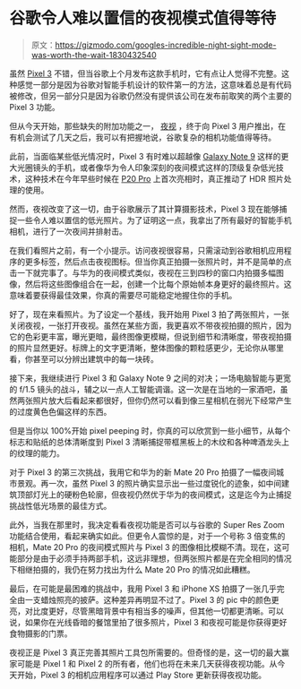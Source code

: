 # 谷歌令人难以置信的夜视模式值得等待

> 原文：<https://gizmodo.com/googles-incredible-night-sight-mode-was-worth-the-wait-1830432540>

虽然 [Pixel 3](https://gizmodo.com/google-pixel-3-review-the-other-way-to-make-a-killer-p-1829749807) 不错，但当谷歌上个月发布这款手机时，它有点让人觉得不完整。这种感觉一部分是因为谷歌对智能手机设计的软件第一的方法，这意味着总是有代码被修改，但另一部分只是因为谷歌仍然没有提供该公司在发布前取笑的两个主要的 Pixel 3 功能。



但从今天开始，那些缺失的附加功能之一， [夜视](http://www.blog.google/products/pixel/see-light-night-sight/) ，终于向 Pixel 3 用户推出，在有机会测试了几天之后，我可以有把握地说，谷歌复杂的相机功能值得等待。

此前，当面临某些低光情况时，Pixel 3 有时难以超越像 [Galaxy Note 9](https://gizmodo.com/samsungs-galaxy-note-9-is-the-best-big-phone-1828348138) 这样的更大光圈镜头的手机，或者像华为令人印象深刻的夜间模式这样的顶级复杂低光技术，这种技术在今年早些时候在 [P20 Pro](https://gizmodo.com/huaweis-triple-camera-p20-pro-is-too-cool-for-america-1825647834) 上首次亮相时，真正推动了 HDR 照片处理的使用。

然而，夜视改变了这一切，由于谷歌展示了其计算摄影技术，Pixel 3 现在能够捕捉一些令人难以置信的低光照片。为了证明这一点，我拿出了所有最好的智能手机相机，进行了一次夜间并排射击。

在我们看照片之前，有一个小提示。访问夜视很容易，只需滚动到谷歌相机应用程序的更多标签，然后点击夜视图标。但当你真正拍摄一张照片时，并不是简单的点击一下就完事了。与华为的夜间模式类似，夜视在三到四秒的窗口内拍摄多幅图像，然后将这些图像组合在一起，创建一个比每个原始帧本身更好的最终照片。这意味着要获得最佳效果，你真的需要尽可能稳定地握住你的手机。

好了，现在来看照片。为了设定一个基线，我开始用 Pixel 3 拍了两张照片，一张关闭夜视，一张打开夜视。虽然在某些方面，我更喜欢不带夜视拍摄的照片，因为它的色彩更丰富，曝光更暗，最终图像更模糊，但说到细节和清晰度，带夜视拍摄的照片显然更好。标牌上的文字更清晰，整体图像的颗粒感更少，无论你从哪里看，你甚至可以分辨出建筑中的每一块砖。

接下来，我继续进行 Pixel 3 和 Galaxy Note 9 之间的对决；一场电脑智能与更宽的 f/1.5 镜头的战斗，辅之以一点人工智能调谐。这一次是在当地的一家酒吧，虽然两张照片放大后看起来都很好，但你仍然可以看到像三星相机在弱光下经常产生的过度黄色色偏这样的东西。

但是当你以 100%开始 pixel peeping 时，你真的可以欣赏到一些小细节，从每个标志和贴纸的总体清晰度到 Pixel 3 清晰捕捉带框黑板上的木纹和各种啤酒龙头上的纹理的能力。

对于 Pixel 3 的第三次挑战，我用它和华为的新 Mate 20 Pro 拍摄了一幅夜间城市景观。再一次，虽然 Pixel 3 的照片确实显示出一些过度锐化的迹象，如中间建筑顶部灯光上的硬粉色轮廓，但夜视仍然优于华为的夜间模式，这是迄今为止捕捉挑战性低光场景的最佳方式。

此外，当我在那里时，我决定看看夜视功能是否可以与谷歌的 Super Res Zoom 功能结合使用，看起来确实如此。但更令人震惊的是，对于一个号称 3 倍变焦的相机，Mate 20 Pro 的夜间模式照片与 Pixel 3 的图像相比模糊不清。现在，这可能部分是由于必须手持两部手机，这远非理想，但两张照片都是在完全相同的情况下相继拍摄的，我仍在努力找出为什么 Mate 20 Pro 的情况如此糟糕。

最后，在可能是最困难的挑战中，我用 Pixel 3 和 iPhone XS 拍摄了一张几乎完全由一支蜡烛照亮的披萨。这种差异再明显不过了。Pixel 3 的 pic 中的颜色更亮，对比度更好，尽管黑暗背景中有相当多的噪声，但其他一切都更清晰。可以说，如果你在光线昏暗的餐馆里拍了很多照片，Pixel 3 和夜视可能是你获得更好食物摄影的门票。

夜视正是 Pixel 3 真正完善其照片工具包所需要的。但奇怪的是，这一切的最大赢家可能是 Pixel 1 和 Pixel 2 的所有者，他们也将在未来几天获得夜视功能。从今天开始，Pixel 3 的相机应用程序可以通过 Play Store 更新获得夜视功能。